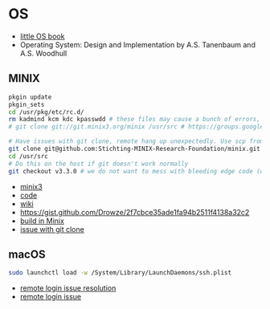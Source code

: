 # OS

- [little OS book](https://littleosbook.github.io/)
- Operating System: Design and Implementation by A.S. Tanenbaum and A.S. Woodhull

## MINIX

```sh
pkgin update
pkgin_sets
cd /usr/pkg/etc/rc.d/
rm kadmind kcm kdc kpasswdd # these files may cause a bunch of errors, see https://groups.google.com/forum/#!topic/minix3/HrQe7xJbnDQ
# git clone git://git.minix3.org/minix /usr/src # https://groups.google.com/g/minix3/c/av5gZMLO6y8

# Have issues with git clone, remote hang up unexpectedly. Use scp from local instead
git clone git@github.com:Stichting-MINIX-Research-Foundation/minix.git /usr/src # You'll have to set up a ssh key and add the public key to github: https://docs.github.com/en/authentication/connecting-to-github-with-ssh/generating-a-new-ssh-key-and-adding-it-to-the-ssh-agent
cd /usr/src
# Do this on the host if git doesn't work normally
git checkout v3.3.0 # we do not want to mess with bleeding edge code (do we?)
```

- [minix3](https://www.minix3.org)
- [code](https://github.com/Stichting-MINIX-Research-Foundation/minix)
- [wiki](https://en.wikipedia.org/wiki/Minix)
- <https://gist.github.com/Drowze/2f7cbce35ade1fa94b2511f4138a32c2>
- [build in Minix](https://wiki.minix3.org/doku.php?id=releases:3.2.1:developersguide:trackingcurrent)
- [issue with git clone](https://groups.google.com/g/minix3/c/av5gZMLO6y8)

## macOS

```sh
sudo launchctl load -w /System/Library/LaunchDaemons/ssh.plist
```

- [remote login issue resolution](https://apple.stackexchange.com/questions/442379/cant-enable-ssh-on-catalina-system-preferences-keeps-saying-remote-login-sta/442380#442380)
- [remote login issue](https://discussions.apple.com/thread/253932000?sortBy=rank)
